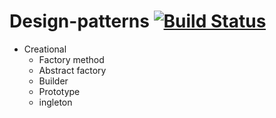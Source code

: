 # Design-patterns [![Build Status](https://travis-ci.com/oshkola/design-patterns.svg?branch=master)](https://travis-ci.com/oshkola/design-patterns)

* Creational
	+ Factory method
	+ Abstract factory
	+ Builder
	+ Prototype
	+ ingleton
